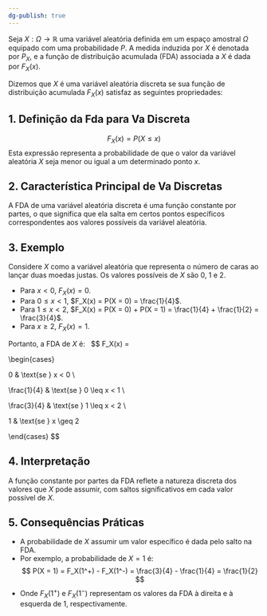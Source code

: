 ```yaml
---
dg-publish: true
---
```


Seja $X: \Omega \to \mathbb{R}$ uma variável aleatória definida em um espaço amostral $\Omega$ equipado com uma probabilidade $P$. A medida induzida por $X$ é denotada por $P_X$, e a função de distribuição acumulada (FDA) associada a $X$ é dada por $F_X(x)$.

Dizemos que $X$ é uma variável aleatória discreta se sua função de distribuição acumulada $F_X(x)$ satisfaz as seguintes propriedades:

## 1. Definição da Fda para Va Discreta
$$
F_X(x) = P(X \leq x)
$$
Esta expressão representa a probabilidade de que o valor da variável aleatória $X$ seja menor ou igual a um determinado ponto $x$.

## 2. Característica Principal de Va Discretas

A FDA de uma variável aleatória discreta é uma função constante por partes, o que significa que ela salta em certos pontos específicos correspondentes aos valores possíveis da variável aleatória.

## 3. Exemplo

Considere $X$ como a variável aleatória que representa o número de caras ao lançar duas moedas justas. Os valores possíveis de $X$ são 0, 1 e 2.  

- Para $x < 0$, $F_X(x) = 0$.  
- Para $0 \leq x < 1$, $F_X(x) = P(X = 0) = \frac{1}{4}$.  
- Para $1 \leq x < 2$, $F_X(x) = P(X = 0) + P(X = 1) = \frac{1}{4} + \frac{1}{2} = \frac{3}{4}$.  
- Para $x \geq 2$, $F_X(x) = 1$.  

Portanto, a FDA de $X$ é:  
$$
F_X(x) =

\begin{cases}

0 & \text{se } x < 0 \\

\frac{1}{4} & \text{se } 0 \leq x < 1 \\

\frac{3}{4} & \text{se } 1 \leq x < 2 \\

1 & \text{se } x \geq 2

\end{cases}
$$
## 4. Interpretação

A função constante por partes da FDA reflete a natureza discreta dos valores que $X$ pode assumir, com saltos significativos em cada valor possível de $X$.

## 5. Consequências Práticas

- A probabilidade de $X$ assumir um valor específico é dada pelo salto na FDA.  
- Por exemplo, a probabilidade de $X = 1$ é:  
$$
P(X = 1) = F_X(1^+) - F_X(1^-) = \frac{3}{4} - \frac{1}{4} = \frac{1}{2}
$$
- Onde $F_X(1^+)$ e $F_X(1^-)$ representam os valores da FDA à direita e à esquerda de 1, respectivamente.
